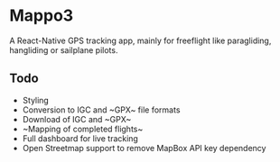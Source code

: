 # Mappo3

A React-Native GPS tracking app, mainly for freeflight like paragliding, hangliding or sailplane pilots.

## Todo

* Styling
* Conversion to IGC and ~GPX~ file formats
* Download of IGC and ~GPX~
* ~Mapping of completed flights~
* Full dashboard for live tracking
* Open Streetmap support to remove MapBox API key dependency


